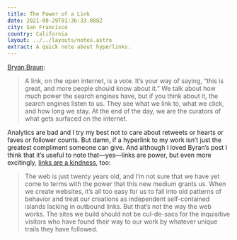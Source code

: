 ```yaml
---
title: The Power of a Link
date: 2021-08-29T01:36:33.088Z
city: San Francisco
country: California
layout: ../../layouts/notes.astro
extract: A quick note about hyperlinks.
---
```

[Bryan Braun](https://www.bryanbraun.com/2020/10/03/the-power-of-a-link/):

> A link, on the open internet, is a vote. It’s your way of saying, “this is great, and more people should know about it.” We talk about how much power the search engines have, but if you think about it, the search engines listen to us. They see what we link to, what we click, and how long we stay. At the end of the day, we are the curators of what gets surfaced on the internet.

Analytics are bad and I try my best not to care about retweets or hearts or faves or follower counts. But damn, if a hyperlink to my work isn’t just the greatest compliment someone can give. And although I loved Byran’s post I think that it’s useful to note that—yes—links are power, but even more excitingly, [links are a kindness](https://alwaysreadthemanual.com/read/issues/3/jeremy-keith/article.html), too:

> The web is just twenty years old, and I’m not sure that we have yet come to terms with the power that this new medium grants us. When we create websites, it’s all too easy for us to fall into old patterns of behavior and treat our creations as independent self-contained islands lacking in outbound links. But that’s not the way the web works. The sites we build should not be cul-de-sacs for the inquisitive visitors who have found their way to our work by whatever unique trails they have followed.

